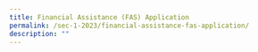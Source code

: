 ```yaml
---
title: Financial Assistance (FAS) Application
permalink: /sec-1-2023/financial-assistance-fas-application/
description: ""
---
```

